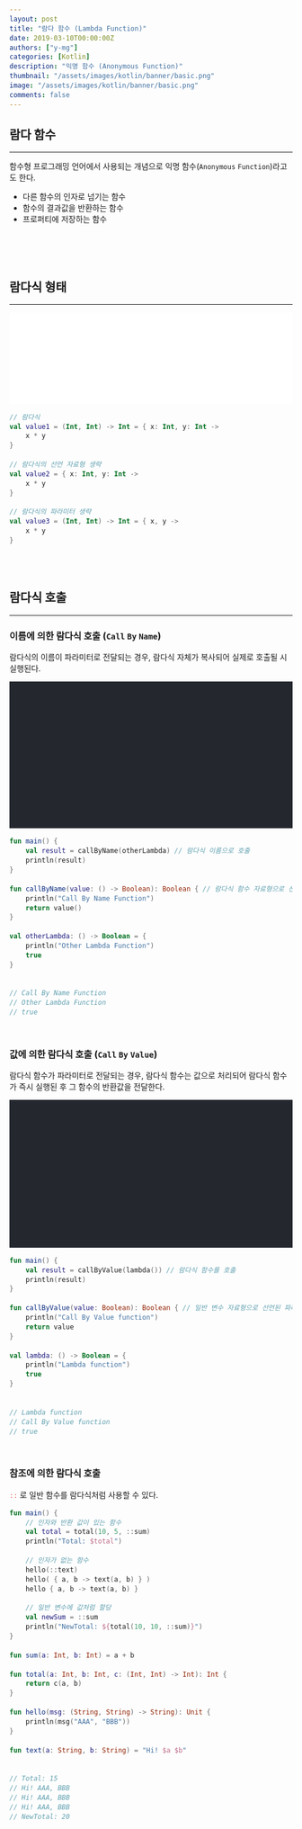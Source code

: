 ```yaml
---
layout: post
title: "람다 함수 (Lambda Function)"
date: 2019-03-10T00:00:00Z
authors: ["y-mg"]
categories: [Kotlin]
description: "익명 함수 (Anonymous Function)"
thumbnail: "/assets/images/kotlin/banner/basic.png"
image: "/assets/images/kotlin/banner/basic.png"
comments: false
---
```


## 람다 함수
***
함수형 프로그래밍 언어에서 사용되는 개념으로 익명 함수(`Anonymous` `Function`)라고도 한다.
- 다른 함수의 인자로 넘기는 함수
- 함수의 결과값을 반환하는 함수
- 프로퍼티에 저장하는 함수
<br/>
<br/>
<br/>



## 람다식 형태
***
<div style="
background-color: #ffffff;
background-image: url(/assets/images/kotlin/content/lambda.png);
background-size: contain;
background-repeat: no-repeat;
background-position: center center;
">
<img src="/assets/images/kotlin/content/lambda.png" style="visibility: hidden;" />
</div>

```kotlin
// 람다식
val value1 = (Int, Int) -> Int = { x: Int, y: Int ->
    x * y
}

// 람다식의 선언 자료형 생략
val value2 = { x: Int, y: Int ->
    x * y
}

// 람다식의 파라미터 생략
val value3 = (Int, Int) -> Int = { x, y ->
    x * y
}
```
<br/>
<br/>



## 람다식 호출
***
### 이름에 의한 람다식 호출 (`Call` `By` `Name`)
람다식의 이름이 파라미터로 전달되는 경우, 람다식 자체가 복사되어 실제로 호출될 시 실행된다.
<br/>

<div style="
background-color: #24272e;
background-image: url(/assets/images/kotlin/content/lambda-call_by_name.png);
background-size: contain;
background-repeat: no-repeat;
background-position: center center;
">
<img src="/assets/images/kotlin/content/lambda-call_by_name.png" style="visibility: hidden;" />
</div>

```kotlin
fun main() {
    val result = callByName(otherLambda) // 람다식 이름으로 호출
    println(result)
}

fun callByName(value: () -> Boolean): Boolean { // 람다식 함수 자료형으로 선언된 파라미터
    println("Call By Name Function")
    return value()
}

val otherLambda: () -> Boolean = {
    println("Other Lambda Function")
    true
}


// Call By Name Function
// Other Lambda Function
// true
```
<br/>

### 값에 의한 람다식 호출 (`Call` `By` `Value`)
람다식 함수가 파라미터로 전달되는 경우, 람다식 함수는 값으로 처리되어 람다식 함수가 즉시 실행된 후 그 함수의 반환값을 전달한다.
<br/>

<div style="
background-color: #24272e;
background-image: url(/assets/images/kotlin/content/lambda-call_by_value.png);
background-size: contain;
background-repeat: no-repeat;
background-position: center center;
">
<img src="/assets/images/kotlin/content/lambda-call_by_value.png" style="visibility: hidden;" />
</div>

```kotlin
fun main() {
    val result = callByValue(lambda()) // 람다식 함수를 호출
    println(result)
}

fun callByValue(value: Boolean): Boolean { // 일반 변수 자료형으로 선언된 파라미터
    println("Call By Value function")
    return value
}

val lambda: () -> Boolean = {
    println("Lambda function")
    true
}


// Lambda function
// Call By Value function
// true
```
<br/>

### 참조에 의한 람다식 호출
<code style="color: #eb5657;">::</code> 로 일반 함수를 람다식처럼 사용할 수 있다.
<br/>

```kotlin
fun main() {
    // 인자와 반환 값이 있는 함수
    val total = total(10, 5, ::sum)
    println("Total: $total")

    // 인자가 없는 함수
    hello(::text)
    hello( { a, b -> text(a, b) } )
    hello { a, b -> text(a, b) }

    // 일반 변수에 값처럼 할당
    val newSum = ::sum
    println("NewTotal: ${total(10, 10, ::sum)}")
}

fun sum(a: Int, b: Int) = a + b

fun total(a: Int, b: Int, c: (Int, Int) -> Int): Int {
    return c(a, b)
}

fun hello(msg: (String, String) -> String): Unit {
    println(msg("AAA", "BBB"))
}

fun text(a: String, b: String) = "Hi! $a $b"


// Total: 15
// Hi! AAA, BBB
// Hi! AAA, BBB
// Hi! AAA, BBB
// NewTotal: 20
```